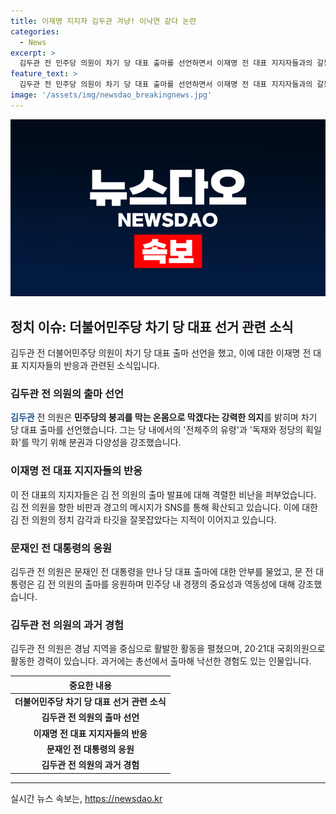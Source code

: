 ```yaml
---
title: 이재명 지지자 김두관 겨냥! 이낙연 같다 논란
categories:
  - News
excerpt: >
  김두관 전 민주당 의원이 차기 당 대표 출마를 선언하면서 이재명 전 대표 지지자들과의 갈등이 불거졌다. 김 전 의원은 민주당의 붕괴를 막을 의지를 밝히며 이 전 대표를 비판했지만, 그의 출마 발표는 이 전 대표 지지자들로부터 강한 비판을 받고 있다. 이에 대한 논란과 김 전 의원의 출마 의도가 다양한 커뮤니티와 SNS에서 논의되고 있다.
feature_text: >
  김두관 전 민주당 의원이 차기 당 대표 출마를 선언하면서 이재명 전 대표 지지자들과의 갈등이 불거졌다. 김 전 의원은 민주당의 붕괴를 막을 의지를 밝히며 이 전 대표를 비판했지만, 그의 출마 발표는 이 전 대표 지지자들로부터 강한 비판을 받고 있다. 이에 대한 논란과 김 전 의원의 출마 의도가 다양한 커뮤니티와 SNS에서 논의되고 있다.
image: '/assets/img/newsdao_breakingnews.jpg'
---
```


<p><img src="/assets/img/newsdao_breakingnews.jpg" alt="flaretime 속보" /></p>

<h2 data-ke-size="size26">정치 이슈: 더불어민주당 차기 당 대표 선거 관련 소식</h2>

<p data-ke-size="size16">김두관 전 더불어민주당 의원이 차기 당 대표 출마 선언을 했고, 이에 대한 이재명 전 대표 지지자들의 반응과 관련된 소식입니다.</p>

<h3>김두관 전 의원의 출마 선언</h3>

<p data-ke-size="size16"><b><span style="color: #1a5490;">김두관</span></b> 전 의원은 <b>민주당의 붕괴를 막는 온몸으로 막겠다는 강력한 의지</b>를 밝히며 차기 당 대표 출마를 선언했습니다. 그는 당 내에서의 '전체주의 유령'과 '독재와 정당의 획일화'를 막기 위해 분권과 다양성을 강조했습니다.</p>

<h3>이재명 전 대표 지지자들의 반응</h3>

<p data-ke-size="size16">이 전 대표의 지지자들은 김 전 의원의 출마 발표에 대해 격렬한 비난을 퍼부었습니다. 김 전 의원을 향한 비판과 경고의 메시지가 SNS를 통해 확산되고 있습니다. 이에 대한 김 전 의원의 정치 감각과 타깃을 잘못잡았다는 지적이 이어지고 있습니다.</p>

<h3>문재인 전 대통령의 응원</h3>

<p data-ke-size="size16">김두관 전 의원은 문재인 전 대통령을 만나 당 대표 출마에 대한 안부를 물었고, 문 전 대통령은 김 전 의원의 출마를 응원하며 민주당 내 경쟁의 중요성과 역동성에 대해 강조했습니다.</p>

<h3>김두관 전 의원의 과거 경험</h3>

<p data-ke-size="size16">김두관 전 의원은 경남 지역을 중심으로 활발한 활동을 펼쳤으며, 20·21대 국회의원으로 활동한 경력이 있습니다. 과거에는 총선에서 출마해 낙선한 경험도 있는 인물입니다.</p>

<table>
<thead>
<tr>
<th style="text-align: center; height: 17px;"><b>중요한 내용</b></th>
</tr>
</thead>
<tbody>
<tr>
<td style="text-align: center; height: 17px;"><b>더불어민주당 차기 당 대표 선거 관련 소식</b></td>
</tr>
<tr>
<td style="text-align: center; height: 17px;"><b>김두관 전 의원의 출마 선언</b></td>
</tr>
<tr>
<td style="text-align: center; height: 17px;"><b>이재명 전 대표 지지자들의 반응</b></td>
</tr>
<tr>
<td style="text-align: center; height: 17px;"><b>문재인 전 대통령의 응원</b></td>
</tr>
<tr>
<td style="text-align: center; height: 17px;"><b>김두관 전 의원의 과거 경험</b></td>
</tr>
</tbody>
</table>

<hr>
실시간 뉴스 속보는, <a href="https://newsdao.kr" rel="dofollow">https://newsdao.kr</a>


